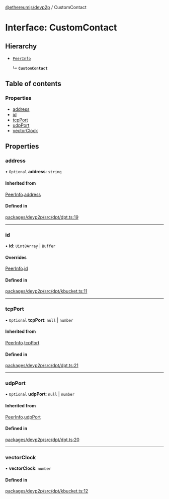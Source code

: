 [@ethereumjs/devp2p](../README.md) / CustomContact

# Interface: CustomContact

## Hierarchy

- [`PeerInfo`](PeerInfo.md)

  ↳ **`CustomContact`**

## Table of contents

### Properties

- [address](CustomContact.md#address)
- [id](CustomContact.md#id)
- [tcpPort](CustomContact.md#tcpport)
- [udpPort](CustomContact.md#udpport)
- [vectorClock](CustomContact.md#vectorclock)

## Properties

### address

• `Optional` **address**: `string`

#### Inherited from

[PeerInfo](PeerInfo.md).[address](PeerInfo.md#address)

#### Defined in

[packages/devp2p/src/dpt/dpt.ts:19](https://github.com/ethereumjs/ethereumjs-monorepo/blob/master/packages/devp2p/src/dpt/dpt.ts#L19)

___

### id

• **id**: `Uint8Array` \| `Buffer`

#### Overrides

[PeerInfo](PeerInfo.md).[id](PeerInfo.md#id)

#### Defined in

[packages/devp2p/src/dpt/kbucket.ts:11](https://github.com/ethereumjs/ethereumjs-monorepo/blob/master/packages/devp2p/src/dpt/kbucket.ts#L11)

___

### tcpPort

• `Optional` **tcpPort**: ``null`` \| `number`

#### Inherited from

[PeerInfo](PeerInfo.md).[tcpPort](PeerInfo.md#tcpport)

#### Defined in

[packages/devp2p/src/dpt/dpt.ts:21](https://github.com/ethereumjs/ethereumjs-monorepo/blob/master/packages/devp2p/src/dpt/dpt.ts#L21)

___

### udpPort

• `Optional` **udpPort**: ``null`` \| `number`

#### Inherited from

[PeerInfo](PeerInfo.md).[udpPort](PeerInfo.md#udpport)

#### Defined in

[packages/devp2p/src/dpt/dpt.ts:20](https://github.com/ethereumjs/ethereumjs-monorepo/blob/master/packages/devp2p/src/dpt/dpt.ts#L20)

___

### vectorClock

• **vectorClock**: `number`

#### Defined in

[packages/devp2p/src/dpt/kbucket.ts:12](https://github.com/ethereumjs/ethereumjs-monorepo/blob/master/packages/devp2p/src/dpt/kbucket.ts#L12)
